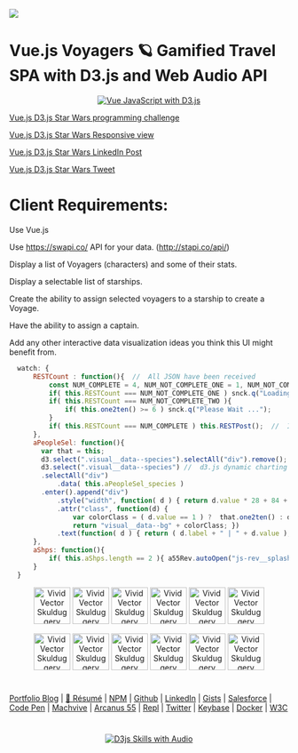 ![](https://cdn.rawgit.com/sindresorhus/awesome/d7305f38d29fed78fa85652e3a63e154dd8e8829/media/badge.svg)

# Vue.js Voyagers 🪐 Gamified Travel SPA with D3.js and Web Audio API

<p align="center">
  <a target="_blank" href="https://neodigm.github.io/vue_voyagers/index.html">
  <img src="https://neodigm.github.io/vue_voyagers/vuejs_space_travel_app.png" title="Vue JavaScript with D3.js">
  </a>
</p>

[Vue.js D3.js Star Wars programming challenge](https://neodigm.github.io/vue_voyagers/index.html) 

[Vue.js D3.js Star Wars Responsive view](https://material.io/tools/resizer/#url=https%3A%2F%2Fneodigm.github.io%2Fvue_voyagers%2F) 

[Vue.js D3.js Star Wars LinkedIn Post](https://www.linkedin.com/feed/update/urn:li:activity:6533433750137778176)

[Vue.js D3.js Star Wars Tweet](https://twitter.com/hashtag/neodigm24?src=hash&amp;ref_src=twsrc%5Etfw)

# Client Requirements:

Use Vue.js

Use https://swapi.co/ API for your data.  (http://stapi.co/api/)

Display a list of Voyagers (characters) and some of their stats.

Display a selectable list of starships.

Create the ability to assign selected voyagers to a starship to create a Voyage.

Have the ability to assign a captain.

Add any other interactive data visualization ideas you think this UI might benefit from.

```javascript
  watch: {
      RESTCount : function(){  //  All JSON have been received
          const NUM_COMPLETE = 4, NUM_NOT_COMPLETE_ONE = 1, NUM_NOT_COMPLETE_TWO = 2;
          if( this.RESTCount === NUM_NOT_COMPLETE_ONE ) snck.q("Loading ...");
          if( this.RESTCount === NUM_NOT_COMPLETE_TWO ){
              if( this.one2ten() >= 6 ) snck.q("Please Wait ...");
          }
          if( this.RESTCount === NUM_COMPLETE ) this.RESTPost();  //  Init Sort and Gen Rank
      },
      aPeopleSel: function(){
        var that = this;
        d3.select(".visual__data--species").selectAll("div").remove(); // Change color by value, rnd if 1
        d3.select(".visual__data--species") //  d3.js dynamic charting (d3js.org) (http://circos.ca/)
        .selectAll("div")
            .data( this.aPeopleSel_species )
        .enter().append("div")
            .style("width", function( d ) { return d.value * 28 + 84 + "px"; })
            .attr("class", function(d) { 
                var colorClass = ( d.value == 1 ) ?  that.one2ten() : d.value;
                return "visual__data--bg" + colorClass; })
            .text(function( d ) { return ( d.label + " | " + d.value ); });
      },
      aShps: function(){
          if( this.aShps.length == 2 ){ a55Rev.autoOpen("js-rev__splash--id"); }
      }
  }
```

<p align="center">
<img src="https://neodigm.github.io/vivid_vector_alphabet/wasm/vvv.svg" width="66" alt="Vivid Vector Skulduggery">
<img src="https://neodigm.github.io/vivid_vector_alphabet/wasm/vvu.svg" width="66" alt="Vivid Vector Skulduggery">
<img src="https://neodigm.github.io/vivid_vector_alphabet/wasm/vve.svg" width="66" alt="Vivid Vector Skulduggery">
<img src="https://neodigm.github.io/vivid_vector_alphabet/wasm/vvperiod.svg" width="66" alt="Vivid Vector Skulduggery">
<img src="https://neodigm.github.io/vivid_vector_alphabet/wasm/vvj.svg" width="66" alt="Vivid Vector Skulduggery">
<img src="https://neodigm.github.io/vivid_vector_alphabet/wasm/vvs.svg" width="66" alt="Vivid Vector Skulduggery">
</p>
<p align="center">
<img src="https://neodigm.github.io/vivid_vector_alphabet/wasm/vvspace.svg" width="66" alt="Vivid Vector Skulduggery">
<img src="https://neodigm.github.io/vivid_vector_alphabet/wasm/vvd.svg" width="66" alt="Vivid Vector Skulduggery">
<img src="https://neodigm.github.io/vivid_vector_alphabet/wasm/vv3.svg" width="66" alt="Vivid Vector Skulduggery">
<img src="https://neodigm.github.io/vivid_vector_alphabet/wasm/vvperiod.svg" width="66" alt="Vivid Vector Skulduggery">
<img src="https://neodigm.github.io/vivid_vector_alphabet/wasm/vvj.svg" width="66" alt="Vivid Vector Skulduggery">
<img src="https://neodigm.github.io/vivid_vector_alphabet/wasm/vvs.svg" width="66" alt="Vivid Vector Skulduggery">
</p>

#
[Portfolio Blog](https://www.theScottKrause.com) |
[🦄 Résumé](https://thescottkrause.com/Arcanus_Scott_C_Krause_2020.pdf) |
[NPM](https://www.npmjs.com/~neodigm) |
[Github](https://github.com/neodigm) |
[LinkedIn](https://www.linkedin.com/in/neodigm55/) |
[Gists](https://gist.github.com/neodigm?direction=asc&sort=created) |
[Salesforce](https://trailblazer.me/id/skrause) |
[Code Pen](https://codepen.io/neodigm55) |
[Machvive](https://machvive.com/) |
[Arcanus 55](https://www.arcanus55.com/) |
[Repl](https://repl.it/@neodigm) |
[Twitter](https://twitter.com/neodigm24) |
[Keybase](https://keybase.io/neodigm) |
[Docker](https://hub.docker.com/u/neodigm) |
[W3C](https://www.w3.org/users/123844)
#

<p align="center">
  <a target="_blank" href="https://thescottkrause.com/d3_datavis_skills.html">
  <img src="https://repository-images.githubusercontent.com/178555357/2b6ad880-7aa0-11ea-8dde-63e70187e3e9" title="D3js Skills with Audio">
  </a>
</p>

